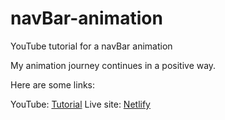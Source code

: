 # navBar-animation
YouTube tutorial for a navBar animation


My animation journey continues in a positive way. 

Here are some links:

YouTube: [Tutorial](https://www.youtube.com/watch?v=mu-sc9OO2Pw)
Live site: [Netlify](https://tiny-centaur-ad1b8c.netlify.app)